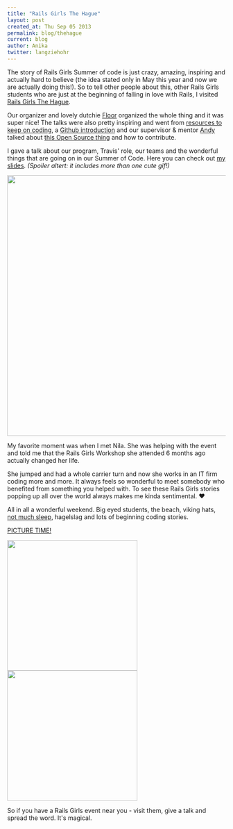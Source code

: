 ```yaml
---
title: "Rails Girls The Hague"
layout: post
created_at: Thu Sep 05 2013
permalink: blog/thehague
current: blog
author: Anika
twitter: langziehohr
---
```


The story of Rails Girls Summer of code is just crazy, amazing, inspiring and actually hard to believe (the idea stated only in May this year and now we are actually doing this!). So to tell other people about this, other Rails Girls students who are just at the beginning of falling in love with Rails, I visited [Rails Girls The Hague](https://www.facebook.com/RailsGirlsTheHague). 

Our organizer and lovely dutchie [Floor](twitter.com/floordrees) organized the whole thing and it was super nice!
The talks were also pretty inspiring and went from [resources to keep on coding](http://prezi.com/vlkcx9gdmnf0/how-to-get-in/), a [Github introduction](https://github.com/FloorD/RG_TH_talks/tree/master/abangratz/github2) and our supervisor & mentor [Andy](twitter.com/pxlpnk) talked about [this Open Source thing](https://github.com/FloorD/RG_TH_talks/tree/master/open_source) and how to contribute.

I gave a talk about our program, Travis' role, our teams and the wonderful things that are going on in our Summer of Code. Here you can check out [my slides](https://github.com/FloorD/RG_TH_talks/tree/master/Rails%20Girls%20Summer%20of%20Code). *(Spoiler altert: it includes more than one cute gif!)*

<img src="https://f.cloud.github.com/assets/1711357/1151148/300f2376-1ef6-11e3-87a1-fc1e095c6cc2.jpg" width="600">

My favorite moment was when I met Nila. She was helping with the event and told me that the Rails Girls Workshop she attended 6 months ago actually changed her life. 

She jumped and had a whole carrier turn and now she works in an IT firm coding more and more. It always feels so wonderful to meet somebody who benefited from something you helped with. To see these Rails Girls stories popping up all over the world always makes me kinda sentimental. &hearts; 

All in all a wonderful weekend.
Big eyed students, the beach, viking hats, [not much sleep](https://www.facebook.com/photo.php?fbid=221011044689440&set=a.221011031356108.1073741829.213104192146792&type=3&theater), hagelslag and lots of beginning coding stories.

<a href="http://www.flickr.com/photos/floordrees/sets/72157635561868894/">PICTURE TIME!</a>
<br>

<img src="https://f.cloud.github.com/assets/1711357/1151266/2c067516-1ef8-11e3-83d8-720cee299651.png" width="300">
<img src="https://f.cloud.github.com/assets/1711357/1151257/009d6ba0-1ef8-11e3-9088-12e4c7353d0e.png" width="300">

So if you have a Rails Girls event near you - visit them, give a talk and spread the word. It's magical.




